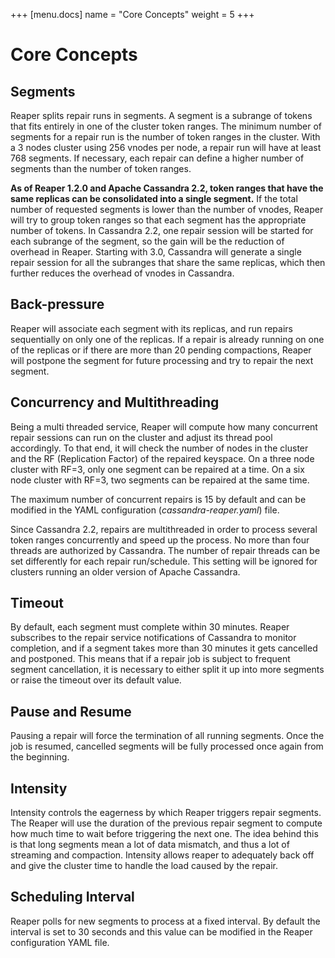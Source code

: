 +++
[menu.docs]
name = "Core Concepts"
weight = 5
+++

# Core Concepts

## Segments

Reaper splits repair runs in segments. A segment is a subrange of tokens that fits entirely in one of the cluster token ranges. The minimum number of segments for a repair run is the number of token ranges in the cluster. With a 3 nodes cluster using 256 vnodes per node, a repair run will have at least 768 segments. If necessary, each repair can define a higher number of segments than the number of token ranges.

**As of Reaper 1.2.0 and Apache Cassandra 2.2, token ranges that have the same replicas can be consolidated into a single segment.** If the total number of requested segments is lower than the number of vnodes, Reaper will try to group token ranges so that each segment has the appropriate number of tokens.
In Cassandra 2.2, one repair session will be started for each subrange of the segment, so the gain will be the reduction of overhead in Reaper. Starting with 3.0, Cassandra will generate a single repair session for all the subranges that share the same replicas, which then further reduces the overhead of vnodes in Cassandra.

## Back-pressure

Reaper will associate each segment with its replicas, and run repairs sequentially on only one of the replicas. If a repair is already running on one of the replicas or if there are more than 20 pending compactions, Reaper will postpone the segment for future processing and try to repair the next segment.

## Concurrency and Multithreading

Being a multi threaded service, Reaper will compute how many concurrent repair sessions can run on the cluster and adjust its thread pool accordingly. To that end, it will check the number of nodes in the cluster and the RF (Replication Factor) of the repaired keyspace. On a three node cluster with RF=3, only one segment can be repaired at a time. On a six node cluster with RF=3, two segments can be repaired at the same time.

The maximum number of concurrent repairs is 15 by default and can be modified in the YAML configuration (_cassandra-reaper.yaml_) file.

Since Cassandra 2.2, repairs are multithreaded in order to process several token ranges concurrently and speed up the process. No more than four threads are authorized by Cassandra. The number of repair threads can be set differently for each repair run/schedule.
This setting will be ignored for clusters running an older version of Apache Cassandra.

## Timeout
By default, each segment must complete within 30 minutes. Reaper subscribes to the repair service notifications of Cassandra to monitor completion, and if a segment takes more than 30 minutes it gets cancelled and postponed. This means that if a repair job is subject to frequent segment cancellation, it is necessary to either split it up into more segments or raise the timeout over its default value.

## Pause and Resume
Pausing a repair will force the termination of all running segments. Once the job is resumed, cancelled segments will be fully processed once again from the beginning.

## Intensity
Intensity controls the eagerness by which Reaper triggers repair segments. The Reaper will use the duration of the previous repair segment to compute how much time to wait before triggering the next one. The idea behind this is that long segments mean a lot of data mismatch, and thus a lot of streaming and compaction. Intensity allows reaper to adequately back off and give the cluster time to handle the load caused by the repair.

## Scheduling Interval
Reaper polls for new segments to process at a fixed interval. By default the interval is set to 30 seconds and this value can be modified in the Reaper configuration YAML file.

